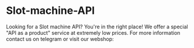 # Slot-machine-API
Looking for a Slot machine API? You're in the right place! We offer a special "API as a product" service at extremely low prices. For more information contact us on telegram or visit our webshop:
